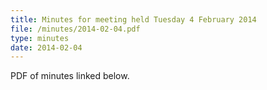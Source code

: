 ```yaml
---
title: Minutes for meeting held Tuesday 4 February 2014
file: /minutes/2014-02-04.pdf
type: minutes
date: 2014-02-04
---
```


PDF of minutes linked below.
